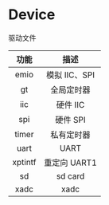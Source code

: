 # Device

驱动文件

|  功能   |     描述      |
| :-----: | :-----------: |
|  emio   | 模拟 IIC、SPI |
|   gt    |  全局定时器   |
|   iic   |   硬件 IIC    |
|   spi   |   硬件 SPI    |
|  timer  |  私有定时器   |
|  uart   |     UART      |
| xptintf | 重定向 UART1  |
|   sd    |    sd card    |
|  xadc   |      xadc     |